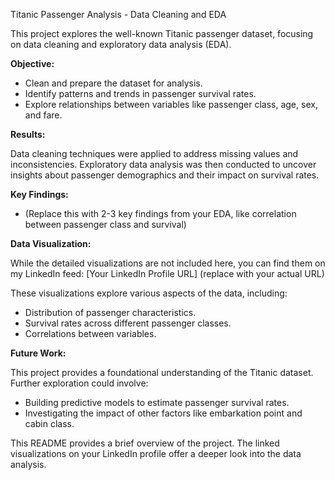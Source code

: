 Titanic Passenger Analysis - Data Cleaning and EDA

This project explores the well-known Titanic passenger dataset, focusing on data cleaning and exploratory data analysis (EDA). 

**Objective:**

* Clean and prepare the dataset for analysis.
* Identify patterns and trends in passenger survival rates.
* Explore relationships between variables like passenger class, age, sex, and fare.

**Results:**

Data cleaning techniques were applied to address missing values and inconsistencies. Exploratory data analysis was then conducted to uncover insights about passenger demographics and their impact on survival rates. 

**Key Findings:**

* (Replace this with 2-3 key findings from your EDA, like correlation between passenger class and survival)

**Data Visualization:**

While the detailed visualizations are not included here, you can find them on my LinkedIn feed: [Your LinkedIn Profile URL] (replace with your actual URL)

These visualizations explore various aspects of the data, including:

* Distribution of passenger characteristics.
* Survival rates across different passenger classes.
* Correlations between variables.

**Future Work:**

This project provides a foundational understanding of the Titanic dataset. Further exploration could involve:

* Building predictive models to estimate passenger survival rates.
* Investigating the impact of other factors like embarkation point and cabin class.

This README provides a brief overview of the project. The linked visualizations on your LinkedIn profile offer a deeper look into the data analysis.

